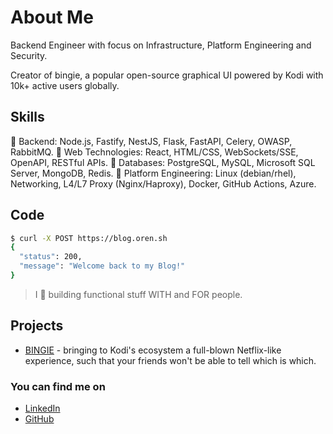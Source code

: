# About Me

Backend Engineer with focus on Infrastructure, Platform Engineering and Security.

Creator of bingie, a popular open-source graphical UI powered by Kodi with 10k+ active users globally.

## Skills

📌 Backend: Node.js, Fastify, NestJS, Flask, FastAPI, Celery, OWASP, RabbitMQ.
📌 Web Technologies: React, HTML/CSS, WebSockets/SSE, OpenAPI, RESTful APIs.
📌 Databases: PostgreSQL, MySQL, Microsoft SQL Server, MongoDB, Redis.
📌 Platform Engineering: Linux (debian/rhel), Networking, L4/L7 Proxy (Nginx/Haproxy), Docker, GitHub Actions, Azure.

## Code

```bash
$ curl -X POST https://blog.oren.sh
{
  "status": 200,
  "message": "Welcome back to my Blog!"
}
```

> I 🤍 building functional stuff WITH and FOR people.

## Projects

- [BINGIE](https://example.com) - bringing to Kodi's ecosystem a full-blown Netflix-like experience,
such that your friends won't be able to tell which is which.

### You can find me on

- [LinkedIn](https://linkedin.com/in/oren-shomrai)
- [GitHub](https://github.com/cartmandos)
